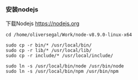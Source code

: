 ### 安装nodejs

下载Nodejs https://nodejs.org

```
cd /home/oliversegal/Work/node-v8.9.0-linux-x64

sudo cp -r bin/* /usr/local/bin/
sudo cp -r lib/* /usr/local/lib/
sudo cp -r include/* /usr/local/include/

sudo ln -s /usr/local/bin/node /usr/bin/node
sudo ln -s /usr/local/bin/npm /usr/bin/npm

```